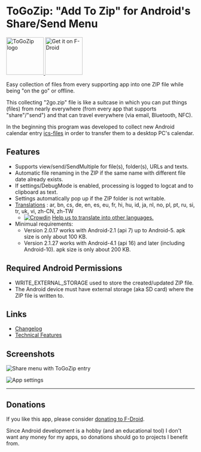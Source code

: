 # ToGoZip: "Add To Zip" for Android's Share/Send Menu
<a href="https://f-droid.org/packages/de.k3b.android.toGoZip" target="_blank">
<img src="https://raw.githubusercontent.com/k3b/ToGoZip/master/app/src/main/res/drawable-xxhdpi/ic_launcher.png" alt="ToGoZip logo" height="100"/>
<img src="https://f-droid.org/badge/get-it-on.png" alt="Get it on F-Droid" height="100"/>
</a>

Easy collection of files from every supporting app into one ZIP file while
being "on the go" or offline.

This collecting "2go.zip" file is like a suitcase in which you can put things (files)
from nearly everywhere (from every app that supports "share"/"send") and
that can travel everywhere (via email, Bluetooth, NFC).

In the beginning this program was developed to collect new Android calendar
entry [ics-files](https://f-droid.org/wiki/page/de.k3b.android.calendar.ics.adapter)
in order to transfer them to a desktop PC's calendar.

## Features
* Supports view/send/SendMultiple for file(s), folder(s), URLs and texts.
* Automatic file renaming in the ZIP if the same name with different file date already exists.
* If settings/DebugMode is enabled, processing is logged to logcat and to clipboard as text.
* Settings automatically pop up if the ZIP folder is not writable.
* [Translations](https://crowdin.com/project/togozip) : ar,  bn,  cs,  de,  en,  es,  eu,  fr,  hi,  hu,  id,  ja,  nl,  no,  pl,  pt,  ru,  si,  tr,  uk,  vi,  zh-CN,  zh-TW
  * [![Crowdin](https://d322cqt584bo4o.cloudfront.net/togozip/localized.svg)](https://crowdin.com/project/togozip) [Help us to translate into other languages.](https://crowdin.com/project/togozip)
* Minimual requirements: 
  * Version 2.0.17 works with Android-2.1 (api 7) up to Android-5. apk size is only about 100 KB.
  * Version 2.1.27 works with Android-4.1 (api 16) and later (including Android-10). apk size is only about 200 KB.

## Required Android Permissions
* WRITE_EXTERNAL_STORAGE used to store the created/updated ZIP file.
* The Android device must have external storage (aka SD card) where the ZIP file is written to.

## Links
* [Changelog](https://github.com/k3b/toGoZip/wiki/History)
* [Technical Features](https://github.com/k3b/toGoZip/wiki/Features)

## Screenshots
![Share menu with ToGoZip entry](https://raw.githubusercontent.com/k3b/ToGoZip/master/fastlane/metadata/android/en-US/images/phoneScreenshots/1-send.png)

![App settings](https://github.com/k3b/ToGoZip/raw/master/fastlane/metadata/android/en-US/images/phoneScreenshots/2-settings.png)


-----

## Donations
If you like this app, please consider [donating to F-Droid](https://f-droid.org/donate).

Since Android development is a hobby (and an educational tool) I don't want any money for my apps, so donations should go to projects I benefit from.

